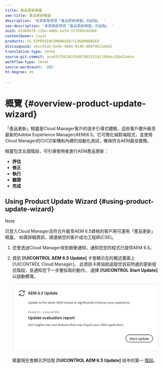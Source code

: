 ```yaml
---
title: 產品更新精靈
seo-title: 產品更新精靈
description: '本頁面是學習「產品更新精靈」的起點。 '
seo-description: '本頁面是學習「產品更新精靈」的起點。 '
uuid: 62d68e79-c2ba-4d8b-ba7d-33709014d5b6
contentOwner: jsyal
products: SG_EXPERIENCEMANAGER/CLOUDMANAGER
discoiquuid: ebcc91a5-be9e-4684-8146-d88f4013d4d1
translation-type: tm+mt
source-git-commit: ace032fbb26235d87d61552a11996ec2bb42abce
workflow-type: tm+mt
source-wordcount: '202'
ht-degree: 4%

---
```



# 概覽 {#overview-product-update-wizard}

「產品更新」精靈是Cloud Manager客戶的逐步引導式體驗，這些客戶要升級至最新的Adobe Experience Manager(AEM)6.5。它可簡化端對端程式，並使用Cloud Manager的CI/CD架構和內建的自動化測試，確保符合AEM最佳實務。

精靈包含五個階段，可引導使用者進行AEM產品更新：

* **評估**
* **修正**
* **執行**
* **驗證**
* **完成**


## Using Product Update Wizard {#using-product-update-wizard}

>[!NOTE]
>
>已登入Cloud Manager且符合升級至AEM 6.5資格的客戶將可運用「產品更新」精靈。 如需詳細資訊，請連絡您的客戶成功工程師(CSE)。

1. 您會透過Cloud Manager收到脈衝通知，通知您您的程式已提供AEM 6.5。

1. 資訊 **[!UICONTROL AEM 6.5 Update]** 卡會顯示在的概述畫面上 [!UICONTROL Cloud Manager]。 此資訊卡將協助追蹤您目前所處的更新程式階段，並通知您下一步要採取的動作。 選擇 **[!UICONTROL Start Update]** 以啟動嚮導。

   ![](assets/Start-Update.png)

   精靈現在會顯示評估階 **[!UICONTROL AEM 6.5 Update]** 段中的第一 [階段](evaluation.md)。
